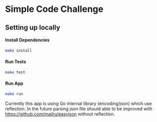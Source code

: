 # Simple Code Challenge

## Setting up locally

#### Install Dependencies
```sh
make install
```

#### Run Tests
```sh
make test

```

#### Run App
```sh
make run

```

Currently this app is using Go internal library (encoding/json) which use reflection. In the future parsing json file should able to be improved with https://github.com/mailru/easyjson without reflection.
